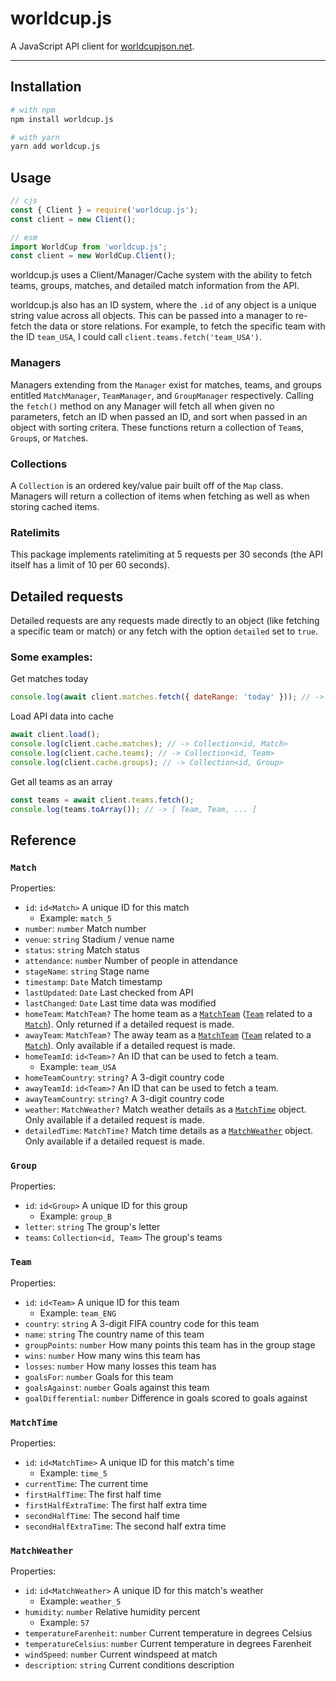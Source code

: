 # worldcup.js

A JavaScript API client for [worldcupjson.net](https://worldcupjson.net).

--------------
## Installation

```sh
# with npm
npm install worldcup.js

# with yarn
yarn add worldcup.js
```

## Usage

```js
// cjs
const { Client } = require('worldcup.js');
const client = new Client();

// esm
import WorldCup from 'worldcup.js';
const client = new WorldCup.Client();
```

worldcup.js uses a Client/Manager/Cache system with the ability to fetch teams, groups, matches, and detailed match information from the API.

worldcup.js also has an ID system, where the `.id` of any object is a unique string value across all objects. This can be passed into a manager to re-fetch the data or store relations. For example, to fetch the specific team with the ID `team_USA`, I could call `client.teams.fetch('team_USA')`.

### Managers

Managers extending from the `Manager` exist for matches, teams, and groups entitled `MatchManager`, `TeamManager`, and `GroupManager` respectively. Calling the `fetch()` method on any Manager will fetch all when given no parameters, fetch an ID when passed an ID, and sort when passed in an object with sorting critera. These functions return a collection of `Team`s, `Group`s, or `Match`es.

### Collections

A `Collection` is an ordered key/value pair built off of the `Map` class. Managers will return a collection of items when fetching as well as when storing cached items.

### Ratelimits

This package implements ratelimiting at 5 requests per 30 seconds (the API itself has a limit of 10 per 60 seconds).

## Detailed requests

Detailed requests are any requests made directly to an object (like fetching a specific team or match) or any fetch with the option `detailed` set to `true`.

### Some examples:

Get matches today
```js
console.log(await client.matches.fetch({ dateRange: 'today' })); // -> Collection<id, Match>
```

Load API data into cache
```js
await client.load();
console.log(client.cache.matches); // -> Collection<id, Match>
console.log(client.cache.teams); // -> Collection<id, Team>
console.log(client.cache.groups); // -> Collection<id, Group>
```

Get all teams as an array
```js
const teams = await client.teams.fetch();
console.log(teams.toArray()); // -> [ Team, Team, ... ]
```

## Reference

### `Match`

Properties:

- `id`:	        `id<Match>` A unique ID for this match
    - Example: `match_5`
- `number`:	    `number` Match number
- `venue`:	    `string` Stadium / venue name
- `status`:	    `string` Match status
- `attendance`:	`number` Number of people in attendance
- `stageName`:	`string` Stage name
- `timestamp`:	`Date` Match timestamp
- `lastUpdated`:	`Date` Last checked from API
- `lastChanged`:	`Date` Last time data was modified
- `homeTeam`:	    `MatchTeam?` The home team as a [`MatchTeam`](#matchteam) ([`Team`](#team) related to a [`Match`](#match)). Only returned if a detailed request is made.
- `awayTeam`:	    `MatchTeam?` The away team as a [`MatchTeam`](#matchteam) ([`Team`](#team) related to a [`Match`](#match)). Only available if a detailed request is made.
- `homeTeamId`:	    `id<Team>?` An ID that can be used to fetch a team.
    - Example: `team_USA`
- `homeTeamCountry`:	`string?` A 3-digit country code
- `awayTeamId`:	`id<Team>?` An ID that can be used to fetch a team.
- `awayTeamCountry`:	`string?` A 3-digit country code
- `weather`:	        `MatchWeather?` Match weather details as a [`MatchTime`](#matchweather) object. Only available if a detailed request is made.
- `detailedTime`:	    `MatchTime?` Match time details as a [`MatchWeather`](#matchtime) object. Only available if a detailed request is made.

### `Group`

Properties:

- `id`:	    `id<Group>` A unique ID for this group
    - Example: `group_B`
- `letter`:	`string` The group's letter
- `teams`:	`Collection<id, Team>` The group's teams

### `Team`

Properties:

- `id`:	        `id<Team>` A unique ID for this team
    - Example: `team_ENG`
- `country`:	`string` A 3-digit FIFA country code for this team
- `name`:	    `string` The country name of this team
- `groupPoints`:	`number` How many points this team has in the group stage
- `wins`:	        `number` How many wins this team has
- `losses`:	        `number` How many losses this team has
- `goalsFor`:	    `number` Goals for this team
- `goalsAgainst`:	`number` Goals against this team
- `goalDifferential`:	`number` Difference in goals scored to goals against

### `MatchTime`

Properties:

- `id`:	        `id<MatchTime>` A unique ID for this match's time
    - Example: `time_5`
- `currentTime`:        The current time
- `firstHalfTime`:      The first half time
- `firstHalfExtraTime`:     The first half extra time
- `secondHalfTime`:         The second half time
- `secondHalfExtraTime`:    The second half extra time

### `MatchWeather`

Properties:

- `id`:	            `id<MatchWeather>` A unique ID for this match's weather
    - Example: `weather_5`
- `humidity`:	    `number` Relative humidity percent
    - Example: `57`
- `temperatureFarenheit`:	`number` Current temperature in degrees Celsius
- `temperatureCelsius`:	    `number` Current temperature in degrees Farenheit 
- `windSpeed`:	    `number` Current windspeed at match
- `description`:	`string` Current conditions description